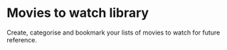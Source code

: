 # Movies to watch library

Create, categorise and bookmark your lists of movies to watch for future reference.
